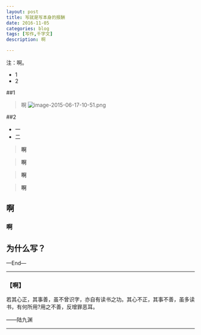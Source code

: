 ```yaml
---
layout: post
title: 写就是写本身的报酬
date: 2016-11-05
categories: blog
tags: [写作,千字文]
description: 啊

---
```


注：啊。





* 1
* 2



##1




>啊
![image-2015-06-17-10-51.png](http://upload-images.jianshu.io/upload_images/32598-b9ab149f1f314228.png)



##2



* 一
* 二




>**啊**

>

>**啊**


>**啊**

>

>**啊**



## 啊


### 啊



## 为什么写？





—End—




---

### **【啊】**


若其心正，其事善，虽不曾识字，亦自有读书之功。其心不正，其事不善，虽多读书，有何所用?用之不善，反增罪恶耳。

——陆九渊


----




